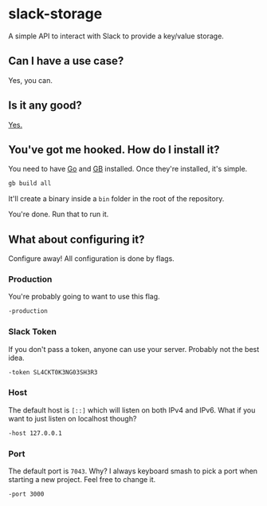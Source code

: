 # slack-storage

A simple API to interact with Slack to provide a key/value storage.

## Can I have a use case?

Yes, you can.

## Is it any good?

[Yes.](https://news.ycombinator.com/item?id=3067434)

## You've got me hooked. How do I install it?

You need to have [Go](https://golang.org/) and [GB](https://getgb.io/) installed. Once they're installed, it's simple.

```bash
gb build all
```

It'll create a binary inside a `bin` folder in the root of the repository.

You're done. Run that to run it.

## What about configuring it?

Configure away! All configuration is done by flags.

### Production

You're probably going to want to use this flag.

```bash
-production
```

### Slack Token

If you don't pass a token, anyone can use your server. Probably not the best idea.

```bash
-token SL4CKT0K3NG03SH3R3
```

### Host

The default host is `[::]` which will listen on both IPv4 and IPv6. What if you want to just listen on localhost though?

```bash
-host 127.0.0.1
```

### Port

The default port is `7043`. Why? I always keyboard smash to pick a port when starting a new project. Feel free to change it.

```bash
-port 3000
```
